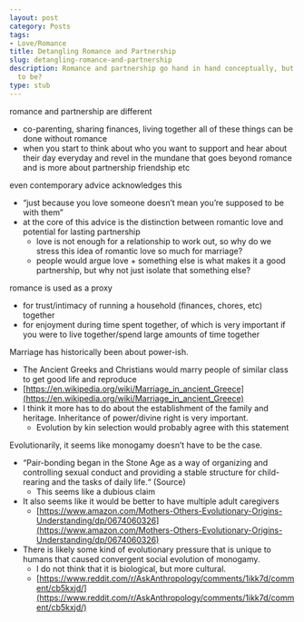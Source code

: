 ```yaml
---
layout: post
category: Posts
tags:
- Love/Romance
title: Detangling Romance and Partnership
slug: detangling-romance-and-partnership
description: Romance and partnership go hand in hand conceptually, but do they need
  to be?
type: stub
---
```


romance and partnership are different
- co-parenting, sharing finances, living together all of these things can be done without romance
- when you start to think about who you want to support and hear about their day everyday and revel in the mundane that goes beyond romance and is more about partnership friendship etc

even contemporary advice acknowledges this
- “just because you love someone doesn’t mean you’re supposed to be with them”
- at the core of this advice is the distinction between romantic love and potential for lasting partnership
    - love is not enough for a relationship to work out, so why do we stress this idea of romantic love so much for marriage?
    - people would argue love + something else is what makes it a good partnership, but why not just isolate that something else?

romance is used as a proxy
- for trust/intimacy of running a household (finances, chores, etc) together
- for enjoyment during time spent together, of which is very important if you were to live together/spend large amounts of time together

Marriage has historically been about power-ish.
* The Ancient Greeks and Christians would marry people of similar class to get good life and reproduce
* [https://en.wikipedia.org/wiki/Marriage_in_ancient_Greece](https://en.wikipedia.org/wiki/Marriage_in_ancient_Greece)
* I think it more has to do about the establishment of the family and heritage. Inheritance of power/divine right is very important.
    * Evolution by kin selection would probably agree with this statement 

Evolutionarily, it seems like monogamy doesn’t have to be the case.
* “Pair-bonding began in the Stone Age as a way of organizing and controlling sexual conduct and providing a stable structure for child-rearing and the tasks of daily life.“ (Source)
    * This seems like a dubious claim
* It also seems like it would be better to have multiple adult caregivers
    * [https://www.amazon.com/Mothers-Others-Evolutionary-Origins-Understanding/dp/0674060326](https://www.amazon.com/Mothers-Others-Evolutionary-Origins-Understanding/dp/0674060326)
* There is likely some kind of evolutionary pressure that is unique to humans that caused convergent social evolution of monogamy.
    * I do not think that it is biological, but more cultural.
    * [https://www.reddit.com/r/AskAnthropology/comments/1ikk7d/comment/cb5kxjd/](https://www.reddit.com/r/AskAnthropology/comments/1ikk7d/comment/cb5kxjd/)
